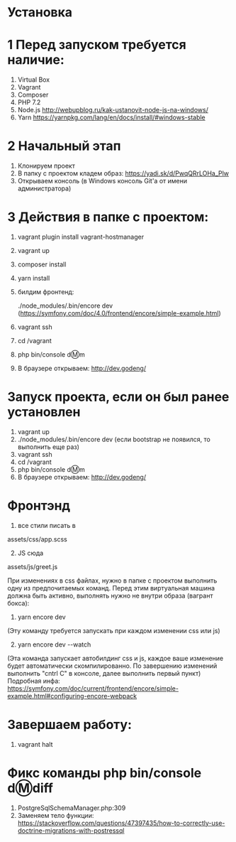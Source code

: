 # Установка

# 1 Перед запуском требуется наличие:

1. Virtual Box
2. Vagrant
3. Composer
4. PHP 7.2
5. Node.js 
http://webupblog.ru/kak-ustanovit-node-js-na-windows/
6. Yarn 
https://yarnpkg.com/lang/en/docs/install/#windows-stable

# 2 Начальный этап

1. Клонируем проект
2. В папку с проектом кладем образ: https://yadi.sk/d/PwqQRrLOHa_Plw
3. Открываем консоль (в Windows консоль Git'a от имени администратора)

# 3 Действия в папке с проектом:

1. vagrant plugin install vagrant-hostmanager
2. vagrant up
3. composer install
4. yarn install
5. билдим фронтенд: 

   ./node_modules/.bin/encore dev 
   (https://symfony.com/doc/4.0/frontend/encore/simple-example.html)
   
6. vagrant ssh
7. cd /vagrant
8. php bin/console d:m:m
9. В браузере открываем: http://dev.godeng/

# Запуск проекта, если он был ранее установлен
1. vagrant up
2. ./node_modules/.bin/encore dev (если bootstrap не появился, то выполнить еще раз)
3. vagrant ssh
4. cd /vagrant
5. php bin/console d:m:m
6. В браузере открываем: http://dev.godeng/

# Фронтэнд
1. все стили писать в 

assets/css/app.scss

2. JS сюда 

assets/js/greet.js


При изменениях в css файлах, нужно в папке с проектом
выполнить одну из предпочитаемых команд.
Перед этим виртуальная машина должна быть активно, 
выполнять нужно не внутри образа (вагрант бокса):

1. yarn encore dev

(Эту команду требуется запускать при каждом изменении css или js)

2. yarn encore dev --watch

(Эта команда запускает автобилдинг css и js, каждое ваше изменение будет автоматически скомпилированно.
По завершению изменений выполнить "сntrl С" в консоле, далее выполнить первый пункт)
Подробная инфа: https://symfony.com/doc/current/frontend/encore/simple-example.html#configuring-encore-webpack


#  Завершаем работу:
1. vagrant halt

#  Фикс команды php bin/console d:m:diff

1. PostgreSqlSchemaManager.php:309
2. Заменяем тело функции:
https://stackoverflow.com/questions/47397435/how-to-correctly-use-doctrine-migrations-with-postressql
